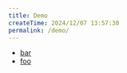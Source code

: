 ```yaml
---
title: Demo
createTime: 2024/12/07 13:57:30
permalink: /demo/
---
```


- [bar](./bar.md)
- [foo](./foo.md)
